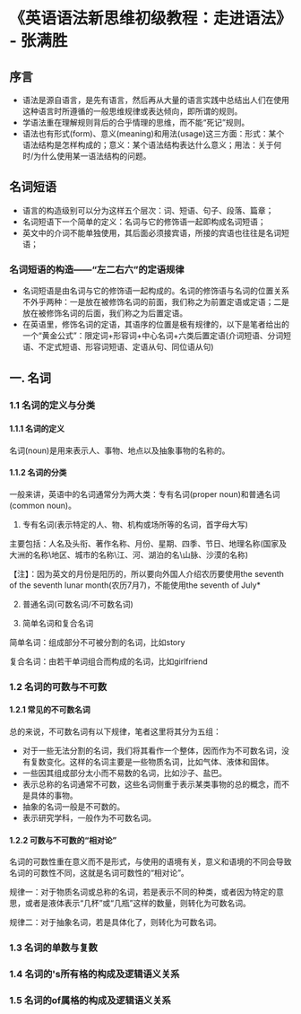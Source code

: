 # 《英语语法新思维初级教程：走进语法》 - 张满胜

## 序言

* 语法是源自语言，是先有语言，然后再从大量的语言实践中总结出人们在使用这种语言时所遵循的一般思维规律或表达倾向，即所谓的规则。
* 学语法重在理解规则背后的合乎情理的思维，而不能“死记”规则。
* 语法也有形式(form)、意义(meaning)和用法(usage)这三方面：形式：某个语法结构是怎样构成的；意义：某个语法结构表达什么意义；用法：关于何时/为什么使用某一语法结构的问题。

## 名词短语

* 语言的构造级别可以分为这样五个层次：词、短语、句子、段落、篇章；
* 名词短语下一个简单的定义：名词与它的修饰语一起即构成名词短语；
* 英文中的介词不能单独使用，其后面必须接宾语，所接的宾语也往往是名词短语；

### 名词短语的构造——“左二右六”的定语规律

* 名词短语是由名词与它的修饰语一起构成的。名词的修饰语与名词的位置关系不外乎两种：一是放在被修饰名词的前面，我们称之为前置定语或定语；二是放在被修饰名词的后面，我们称之为后置定语。
* 在英语里，修饰名词的定语，其语序的位置是极有规律的，以下是笔者给出的一个“黄金公式”：限定词+形容词+中心名词+六类后置定语(介词短语、分词短语、不定式短语、形容词短语、定语从句、同位语从句)

## 一. 名词

### 1.1 名词的定义与分类

#### 1.1.1 名词的定义

名词(noun)是用来表示人、事物、地点以及抽象事物的名称的。

#### 1.1.2 名词的分类

一般来讲，英语中的名词通常分为两大类：专有名词(proper noun)和普通名词(common noun)。

1. 专有名词(表示特定的人、物、机构或场所等的名词，首字母大写)

主要包括：人名及头衔、著作名称、月份、星期、四季、节日、地理名称(国家及大洲的名称\地区、城市的名称\江、河、湖泊的名\山脉、沙漠的名称)

【注】：因为英文的月份是阳历的，所以要向外国人介绍农历要使用the seventh of the seventh lunar month(农历7月7)，不能使用the seventh of July*

2. 普通名词(可数名词/不可数名词)

3. 简单名词和复合名词

简单名词：组成部分不可被分割的名词，比如story

复合名词：由若干单词组合而构成的名词，比如girlfriend

### 1.2 名词的可数与不可数

#### 1.2.1 常见的不可数名词

总的来说，不可数名词有以下规律，笔者这里将其分为五组：
* 对于一些无法分割的名词，我们将其看作一个整体，因而作为不可数名词，没有复数变化。这样的名词主要是一些物质名词，比如气体、液体和固体。
* 一些因其组成部分太小而不易数的名词，比如沙子、盐巴。
* 表示总称的名词通常不可数，这些名词侧重于表示某类事物的总的概念，而不是具体的事物。
* 抽象的名词一般是不可数的。
* 表示研究学科，一般作为不可数名词。

#### 1.2.2 可数与不可数的“相对论”

名词的可数性重在意义而不是形式，与使用的语境有关，意义和语境的不同会导致名词的可数性不同，这就是名词可数性的“相对论”。

规律一：对于物质名词或总称的名词，若是表示不同的种类，或者因为特定的意思，或者是液体表示“几杯”或“几瓶”这样的数量，则转化为可数名词。

规律二：对于抽象名词，若是具体化了，则转化为可数名词。

### 1.3 名词的单数与复数

### 1.4 名词的's所有格的构成及逻辑语义关系

### 1.5 名词的of属格的构成及逻辑语义关系